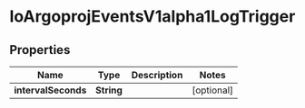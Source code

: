 
# IoArgoprojEventsV1alpha1LogTrigger

## Properties
Name | Type | Description | Notes
------------ | ------------- | ------------- | -------------
**intervalSeconds** | **String** |  |  [optional]



